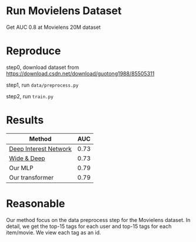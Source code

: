 # Run Movielens Dataset
Get AUC 0.8 at Movielens 20M dataset

# Reproduce
step0, download dataset from https://download.csdn.net/download/guotong1988/85505311

step1, run `data/preprocess.py`

step2, run `train.py`

# Results

| **Method**   | **AUC** |  
| ----------- | ----------- | 
| [Deep Interest Network](https://paperswithcode.com/paper/deep-interest-network-for-click-through-rate)    | 0.73           | 
| [Wide & Deep](https://paperswithcode.com/paper/wide-deep-learning-for-recommender-systems)|  0.73 |
| Our MLP    | 0.79           | 
| Our transformer |   0.79                   | 

# Reasonable

Our method focus on the data preprocess step for the Movielens dataset. In detail, we get the top-15 tags for each user and top-15 tags for each item/movie. We view each tag as an id.
